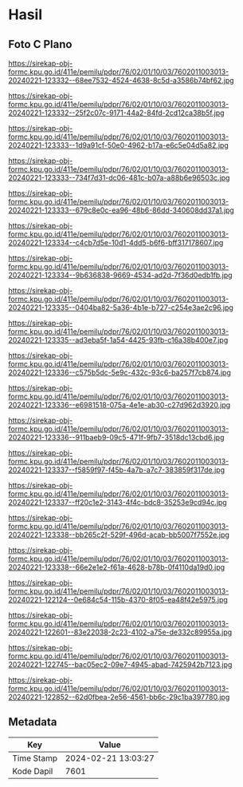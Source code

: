 # Hasil

## Foto C Plano

https://sirekap-obj-formc.kpu.go.id/411e/pemilu/pdpr/76/02/01/10/03/7602011003013-20240221-123332--68ee7532-4524-4638-8c5d-a3586b74bf62.jpg

https://sirekap-obj-formc.kpu.go.id/411e/pemilu/pdpr/76/02/01/10/03/7602011003013-20240221-123332--25f2c07c-9171-44a2-84fd-2cd12ca38b5f.jpg

https://sirekap-obj-formc.kpu.go.id/411e/pemilu/pdpr/76/02/01/10/03/7602011003013-20240221-123333--1d9a91cf-50e0-4962-b17a-e6c5e04d5a82.jpg

https://sirekap-obj-formc.kpu.go.id/411e/pemilu/pdpr/76/02/01/10/03/7602011003013-20240221-123333--734f7d31-dc06-481c-b07a-a88b6e96503c.jpg

https://sirekap-obj-formc.kpu.go.id/411e/pemilu/pdpr/76/02/01/10/03/7602011003013-20240221-123333--679c8e0c-ea96-48b6-86dd-340608dd37a1.jpg

https://sirekap-obj-formc.kpu.go.id/411e/pemilu/pdpr/76/02/01/10/03/7602011003013-20240221-123334--c4cb7d5e-10d1-4dd5-b6f6-bff317178607.jpg

https://sirekap-obj-formc.kpu.go.id/411e/pemilu/pdpr/76/02/01/10/03/7602011003013-20240221-123334--9b636838-9669-4534-ad2d-7f36d0edb1fb.jpg

https://sirekap-obj-formc.kpu.go.id/411e/pemilu/pdpr/76/02/01/10/03/7602011003013-20240221-123335--0404ba82-5a36-4b1e-b727-c254e3ae2c96.jpg

https://sirekap-obj-formc.kpu.go.id/411e/pemilu/pdpr/76/02/01/10/03/7602011003013-20240221-123335--ad3eba5f-1a54-4425-93fb-c16a38b400e7.jpg

https://sirekap-obj-formc.kpu.go.id/411e/pemilu/pdpr/76/02/01/10/03/7602011003013-20240221-123336--c575b5dc-5e9c-432c-93c6-ba257f7cb874.jpg

https://sirekap-obj-formc.kpu.go.id/411e/pemilu/pdpr/76/02/01/10/03/7602011003013-20240221-123336--e6981518-075a-4e1e-ab30-c27d962d3920.jpg

https://sirekap-obj-formc.kpu.go.id/411e/pemilu/pdpr/76/02/01/10/03/7602011003013-20240221-123336--911baeb9-09c5-471f-9fb7-3518dc13cbd6.jpg

https://sirekap-obj-formc.kpu.go.id/411e/pemilu/pdpr/76/02/01/10/03/7602011003013-20240221-123337--f5859f97-f45b-4a7b-a7c7-383859f317de.jpg

https://sirekap-obj-formc.kpu.go.id/411e/pemilu/pdpr/76/02/01/10/03/7602011003013-20240221-123337--ff20c1e2-3143-4f4c-bdc8-35253e9cd94c.jpg

https://sirekap-obj-formc.kpu.go.id/411e/pemilu/pdpr/76/02/01/10/03/7602011003013-20240221-123338--bb265c2f-529f-496d-acab-bb5007f7552e.jpg

https://sirekap-obj-formc.kpu.go.id/411e/pemilu/pdpr/76/02/01/10/03/7602011003013-20240221-123338--66e2e1e2-f61a-4628-b78b-0f4110da19d0.jpg

https://sirekap-obj-formc.kpu.go.id/411e/pemilu/pdpr/76/02/01/10/03/7602011003013-20240221-122124--0e684c54-115b-4370-8f05-ea48f42e5975.jpg

https://sirekap-obj-formc.kpu.go.id/411e/pemilu/pdpr/76/02/01/10/03/7602011003013-20240221-122601--83e22038-2c23-4102-a75e-de332c89955a.jpg

https://sirekap-obj-formc.kpu.go.id/411e/pemilu/pdpr/76/02/01/10/03/7602011003013-20240221-122745--bac05ec2-09e7-4945-abad-7425942b7123.jpg

https://sirekap-obj-formc.kpu.go.id/411e/pemilu/pdpr/76/02/01/10/03/7602011003013-20240221-122852--62d0fbea-2e56-4561-bb6c-29c1ba397780.jpg


## Metadata

| Key        | Value               |
| ---------- | ------------------- |
| Time Stamp | 2024-02-21 13:03:27 |
| Kode Dapil | 7601                |



